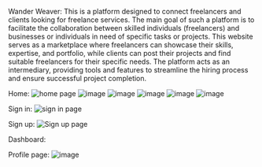 Wander Weaver:
This is a platform designed to connect freelancers and clients looking for freelance services. The main goal of such a platform is to facilitate the collaboration between skilled individuals (freelancers) and businesses or individuals in need of specific tasks or projects. 
This website serves as a marketplace where freelancers can showcase their skills, expertise, and portfolio, while clients can post their projects and find suitable freelancers for their specific needs. The platform acts as an intermediary, providing tools and features to streamline the hiring process and ensure successful project completion.

Home:
![home page](https://github.com/Sharonsweety1713/React_IRC/assets/117472753/6834e659-85df-4d24-8ea2-598820281b26)
![image](https://github.com/Sharonsweety1713/React_IRC/assets/117472753/7c4c3266-9ed4-45c1-8a1f-0e92d3eb9847)
![image](https://github.com/Sharonsweety1713/React_IRC/assets/117472753/c1a47c8e-3c4a-4204-b6ec-6819c3e3539c)
![image](https://github.com/Sharonsweety1713/React_IRC/assets/117472753/3e591edb-7c61-48a5-b7e1-66aa0ff15a82)
![image](https://github.com/Sharonsweety1713/React_IRC/assets/117472753/40b5eb19-dd0c-42fd-8f72-8749aa81a0cc)
![image](https://github.com/Sharonsweety1713/React_IRC/assets/117472753/aa3c5c64-9638-4136-8fa0-4a303aa49248)







Sign in:
![sign in page](https://github.com/Sharonsweety1713/React_IRC/assets/117472753/745c8633-4427-4734-9244-48da836bc9d0)


Sign up:
![Sign up page](https://github.com/Sharonsweety1713/React_IRC/assets/117472753/74409638-1a2a-4997-9c0c-d150aa349fa3)


Dashboard:



Profile page:
![image](https://github.com/Sharonsweety1713/React_IRC/assets/117472753/90a76c6b-b452-4e7f-bad5-70443358b4d9)



